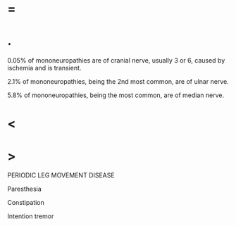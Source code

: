 # =

# .

0.05% of mononeuropathies are of cranial nerve, usually 3 or 6, caused by ischemia and is transient.

2.1% of mononeuropathies, being the 2nd most common, are of ulnar nerve.

5.8% of mononeuropathies, being the most common, are of median nerve.

# <

# >

PERIODIC LEG MOVEMENT DISEASE

Paresthesia

Constipation

Intention tremor
